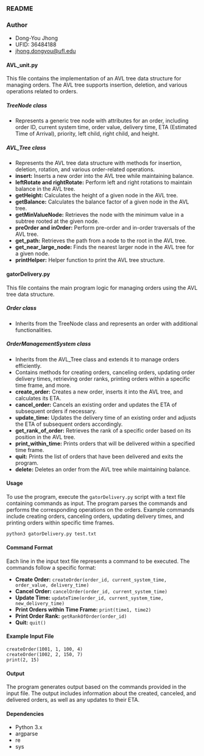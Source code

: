 ### README

### Author
- Dong-You Jhong
- UFID: 36484188
- jhong.dongyou@ufl.edu

#### AVL_unit.py
This file contains the implementation of an AVL tree data structure for managing orders. The AVL tree supports insertion, deletion, and various operations related to orders.

##### TreeNode class
- Represents a generic tree node with attributes for an order, including order ID, current system time, order value, delivery time, ETA (Estimated Time of Arrival), priority, left child, right child, and height.

##### AVL_Tree class
- Represents the AVL tree data structure with methods for insertion, deletion, rotation, and various order-related operations.
- **insert:** Inserts a new order into the AVL tree while maintaining balance.
- **leftRotate and rightRotate:** Perform left and right rotations to maintain balance in the AVL tree.
- **getHeight:** Calculates the height of a given node in the AVL tree.
- **getBalance:** Calculates the balance factor of a given node in the AVL tree.
- **getMinValueNode:** Retrieves the node with the minimum value in a subtree rooted at the given node.
- **preOrder and inOrder:** Perform pre-order and in-order traversals of the AVL tree.
- **get_path:** Retrieves the path from a node to the root in the AVL tree.
- **get_near_large_node:** Finds the nearest larger node in the AVL tree for a given node.
- **printHelper:** Helper function to print the AVL tree structure.

#### gatorDelivery.py
This file contains the main program logic for managing orders using the AVL tree data structure.

##### Order class
- Inherits from the TreeNode class and represents an order with additional functionalities.

##### OrderManagementSystem class
- Inherits from the AVL_Tree class and extends it to manage orders efficiently.
- Contains methods for creating orders, canceling orders, updating order delivery times, retrieving order ranks, printing orders within a specific time frame, and more.
- **create_order:** Creates a new order, inserts it into the AVL tree, and calculates its ETA.
- **cancel_order:** Cancels an existing order and updates the ETA of subsequent orders if necessary.
- **update_time:** Updates the delivery time of an existing order and adjusts the ETA of subsequent orders accordingly.
- **get_rank_of_order:** Retrieves the rank of a specific order based on its position in the AVL tree.
- **print_within_time:** Prints orders that will be delivered within a specified time frame.
- **quit:** Prints the list of orders that have been delivered and exits the program.
- **delete:** Deletes an order from the AVL tree while maintaining balance.

#### Usage
To use the program, execute the `gatorDelivery.py` script with a text file containing commands as input. The program parses the commands and performs the corresponding operations on the orders. Example commands include creating orders, canceling orders, updating delivery times, and printing orders within specific time frames.

```bash
python3 gatorDelivery.py test.txt
```

#### Command Format
Each line in the input text file represents a command to be executed. The commands follow a specific format:

- **Create Order:** `createOrder(order_id, current_system_time, order_value, delivery_time)`
- **Cancel Order:** `cancelOrder(order_id, current_system_time)`
- **Update Time:** `updateTime(order_id, current_system_time, new_delivery_time)`
- **Print Orders within Time Frame:** `print(time1, time2)`
- **Print Order Rank:** `getRankOfOrder(order_id)`
- **Quit:** `quit()`

#### Example Input File
```
createOrder(1001, 1, 100, 4)
createOrder(1002, 2, 150, 7)
print(2, 15)
```

#### Output
The program generates output based on the commands provided in the input file. The output includes information about the created, canceled, and delivered orders, as well as any updates to their ETA.

#### Dependencies
- Python 3.x
- argparse
- re
- sys
